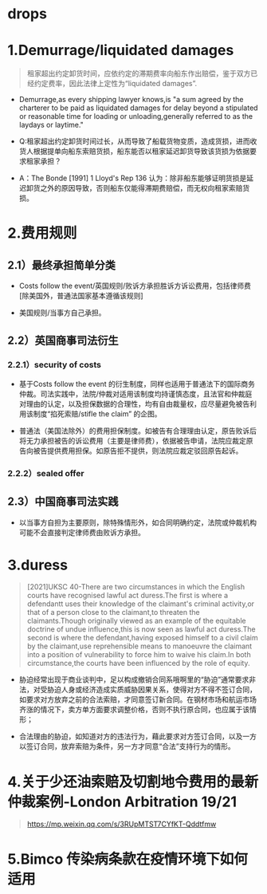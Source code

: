 # drops
# 1.Demurrage/liquidated damages
> 租家超出约定卸货时间，应依约定的滞期费率向船东作出赔偿，鉴于双方已经约定费率，因此法律上定性为“liquidated damages”.

- Demurrage,as every shipping lawyer knows,is "a sum agreed by the charterer to be paid as liquidated damages for delay beyond a stipulated or reasonable time for loading or unloading,generally referred to as the laydays or laytime."

- Q:租家超出约定卸货时间过长，从而导致了船载货物变质，造成货损，进而收货人根据提单向船东索赔货损，船东能否以租家延迟卸货导致该货损为依据要求租家承担？
- A：The Bonde [1991] 1 Lloyd's Rep 136 认为：除非船东能够证明货损是延迟卸货之外的原因导致，否则船东仅能得滞期费赔偿，而无权向租家索赔货损。

# 2.费用规则
## 2.1）最终承担简单分类
- Costs follow the event/英国规则/败诉方承担胜诉方诉讼费用，包括律师费[除美国外，普通法国家基本遵循该规则]

- 美国规则/当事方自己承担。

## 2.2）英国商事司法衍生
### 2.2.1）security of costs
- 基于Costs follow the event 的衍生制度，同样也适用于普通法下的国际商务仲裁。司法实践中，法院/仲裁对适用该制度均持谨慎态度，且法官和仲裁庭对理由的认定，以及担保数据的合理性，均有自由裁量权，应尽量避免被告利用该制度“掐死索赔/stifle the claim” 的企图。

- 普通法（美国法除外）的费用担保制度。如被告有合理理由认定，原告败诉后将无力承担被告的诉讼费用（主要是律师费），依据被告申请，法院应裁定原告向被告提供费用担保。如原告拒不提供，则法院应裁定驳回原告起诉。

### 2.2.2）sealed offer

## 2.3）中国商事司法实践
- 以当事方自担为主要原则，除特殊情形外，如合同明确约定，法院或仲裁机构可能不会直接判定律师费由败诉方承担。

# 3.duress
> [2021]UKSC 40-There are two circumstances in which the English courts have recognised lawful act duress.The first is where a defendantt uses their knowledge of the claimant's criminal activity,or that of a person close to the claimant,to threaten the claimants.Though originally viewed as an example of the equitable doctrine of undue influence,this is now seen as lawful act duress.The second is where the defendant,having exposed himself to a civil claim by the claimant,use reprehensible means to manoeuvre the claimant into a position of vulnerability to force him to waive his claim.In both circumstance,the courts have been influenced by the role of equity.

- 胁迫经常出现于商业谈判中，足以构成撤销合同系哦啊里的“胁迫”通常要求非法，对受胁迫人身或经济造成实质威胁因果关系，使得对方不得不签订合同，如要求对方放弃之前的合法索赔，才同意签订新合同。在钢材市场和航运市场齐涨的情况下，卖方单方面要求调整价格，否则不执行原合同，也应属于该情形；

- 合法理由的胁迫，如知道对方的违法行为，藉此要求对方签订合同，以及一方以签订合同，放弃索赔为条件，另一方才同意“合法”支持行为的情形。

# 4.关于少还油索赔及切割地令费用的最新仲裁案例-London Arbitration 19/21
> https://mp.weixin.qq.com/s/3RUpMTST7CYfKT-Qddtfmw

# 5.Bimco 传染病条款在疫情环境下如何适用
> 









